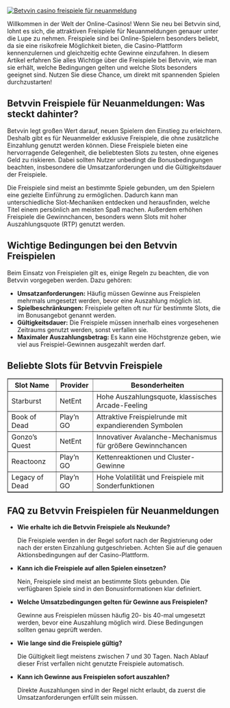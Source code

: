 [![Betvvin casino freispiele für neuanmeldung](https://123-caf.pages.dev/gitsignup.png)](https://vrmoo.ru/Bt82HjjY)

<div>   <p>Willkommen in der Welt der Online-Casinos! Wenn Sie neu bei Betvvin sind, lohnt es sich, die attraktiven Freispiele für Neuanmeldungen genauer unter die Lupe zu nehmen. Freispiele sind bei Online-Spielern besonders beliebt, da sie eine risikofreie Möglichkeit bieten, die Casino-Plattform kennenzulernen und gleichzeitig echte Gewinne einzufahren. In diesem Artikel erfahren Sie alles Wichtige über die Freispiele bei Betvvin, wie man sie erhält, welche Bedingungen gelten und welche Slots besonders geeignet sind. Nutzen Sie diese Chance, um direkt mit spannenden Spielen durchzustarten!</p>      <h2>Betvvin Freispiele für Neuanmeldungen: Was steckt dahinter?</h2>   <p>Betvvin legt großen Wert darauf, neuen Spielern den Einstieg zu erleichtern. Deshalb gibt es für Neuanmelder exklusive Freispiele, die ohne zusätzliche Einzahlung genutzt werden können. Diese Freispiele bieten eine hervorragende Gelegenheit, die beliebtesten Slots zu testen, ohne eigenes Geld zu riskieren. Dabei sollten Nutzer unbedingt die Bonusbedingungen beachten, insbesondere die Umsatzanforderungen und die Gültigkeitsdauer der Freispiele.</p>    <p>Die Freispiele sind meist an bestimmte Spiele gebunden, um den Spielern eine gezielte Einführung zu ermöglichen. Dadurch kann man unterschiedliche Slot-Mechaniken entdecken und herausfinden, welche Titel einem persönlich am meisten Spaß machen. Außerdem erhöhen Freispiele die Gewinnchancen, besonders wenn Slots mit hoher Auszahlungsquote (RTP) genutzt werden.</p>    <h2>Wichtige Bedingungen bei den Betvvin Freispielen</h2>   <p>Beim Einsatz von Freispielen gilt es, einige Regeln zu beachten, die von Betvvin vorgegeben werden. Dazu gehören:</p>   <ul>     <li><b>Umsatzanforderungen:</b> Häufig müssen Gewinne aus Freispielen mehrmals umgesetzt werden, bevor eine Auszahlung möglich ist.</li>     <li><b>Spielbeschränkungen:</b> Freispiele gelten oft nur für bestimmte Slots, die im Bonusangebot genannt werden.</li>     <li><b>Gültigkeitsdauer:</b> Die Freispiele müssen innerhalb eines vorgesehenen Zeitraums genutzt werden, sonst verfallen sie.</li>     <li><b>Maximaler Auszahlungsbetrag:</b> Es kann eine Höchstgrenze geben, wie viel aus Freispiel-Gewinnen ausgezahlt werden darf.</li>   </ul>    <h2>Beliebte Slots für Betvvin Freispiele</h2>   <table border="1" cellpadding="6" cellspacing="0">   <thead>   <tr>   <th>Slot Name</th>   <th>Provider</th>   <th>Besonderheiten</th>   </tr>   </thead>   <tbody>   <tr>   <td>Starburst</td>   <td>NetEnt</td>   <td>Hohe Auszahlungsquote, klassisches Arcade-Feeling</td>   </tr>   <tr>   <td>Book of Dead</td>   <td>Play’n GO</td>   <td>Attraktive Freispielrunde mit expandierenden Symbolen</td>   </tr>   <tr>   <td>Gonzo’s Quest</td>   <td>NetEnt</td>   <td>Innovativer Avalanche-Mechanismus für größere Gewinnchancen</td>   </tr>   <tr>   <td>Reactoonz</td>   <td>Play’n GO</td>   <td>Kettenreaktionen und Cluster-Gewinne</td>   </tr>   <tr>   <td>Legacy of Dead</td>   <td>Play’n GO</td>   <td>Hohe Volatilität und Freispiele mit Sonderfunktionen</td>   </tr>   </tbody>   </table>    <h2>FAQ zu Betvvin Freispielen für Neuanmeldungen</h2>   <ul>   <li><b>Wie erhalte ich die Betvvin Freispiele als Neukunde?</b>   <p>Die Freispiele werden in der Regel sofort nach der Registrierung oder nach der ersten Einzahlung gutgeschrieben. Achten Sie auf die genauen Aktionsbedingungen auf der Casino-Plattform.</p>   </li>   <li><b>Kann ich die Freispiele auf allen Spielen einsetzen?</b>   <p>Nein, Freispiele sind meist an bestimmte Slots gebunden. Die verfügbaren Spiele sind in den Bonusinformationen klar definiert.</p>   </li>   <li><b>Welche Umsatzbedingungen gelten für Gewinne aus Freispielen?</b>   <p>Gewinne aus Freispielen müssen häufig 20- bis 40-mal umgesetzt werden, bevor eine Auszahlung möglich wird. Diese Bedingungen sollten genau geprüft werden.</p>   </li>   <li><b>Wie lange sind die Freispiele gültig?</b>   <p>Die Gültigkeit liegt meistens zwischen 7 und 30 Tagen. Nach Ablauf dieser Frist verfallen nicht genutzte Freispiele automatisch.</p>   </li>   <li><b>Kann ich Gewinne aus Freispielen sofort auszahlen?</b>   <p>Direkte Auszahlungen sind in der Regel nicht erlaubt, da zuerst die Umsatzanforderungen erfüllt sein müssen.</p>   </li>   </ul>   </div>